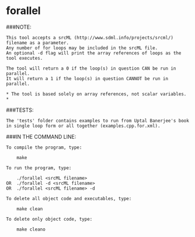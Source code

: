 forallel
========

###NOTE:

	This tool accepts a srcML (http://www.sdml.info/projects/srcml/) filename as a parameter.
	Any number of for loops may be included in the srcML file.
	An optional -d flag will print the array references of loops as the tool executes.

	The tool will return a 0 if the loop(s) in question CAN be run in parallel.
	It will return a 1 if the loop(s) in question CANNOT be run in parallel.

	* The tool is based solely on array references, not scalar variables. *

###TESTS:

	The 'tests' folder contains examples to run from Uptal Banerjee's book
	in single loop form or all together (examples.cpp.for.xml).

###IN THE COMMAND LINE:

	To compile the program, type:
	
		make

	To run the program, type:

		./forallel <srcML filename>
	OR	./forallel -d <srcML filename>
	OR	./forallel <srcML filename> -d

	To delete all object code and executables, type:
	
		make clean

	To delete only object code, type:
	
		make cleano
		
